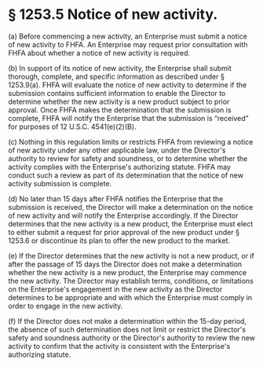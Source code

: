 # § 1253.5   Notice of new activity.

(a) Before commencing a new activity, an Enterprise must submit a notice of new activity to FHFA. An Enterprise may request prior consultation with FHFA about whether a notice of new activity is required.


(b) In support of its notice of new activity, the Enterprise shall submit thorough, complete, and specific information as described under § 1253.9(a). FHFA will evaluate the notice of new activity to determine if the submission contains sufficient information to enable the Director to determine whether the new activity is a new product subject to prior approval. Once FHFA makes the determination that the submission is complete, FHFA will notify the Enterprise that the submission is “received” for purposes of 12 U.S.C. 4541(e)(2)(B).


(c) Nothing in this regulation limits or restricts FHFA from reviewing a notice of new activity under any other applicable law, under the Director's authority to review for safety and soundness, or to determine whether the activity complies with the Enterprise's authorizing statute. FHFA may conduct such a review as part of its determination that the notice of new activity submission is complete.


(d) No later than 15 days after FHFA notifies the Enterprise that the submission is received, the Director will make a determination on the notice of new activity and will notify the Enterprise accordingly. If the Director determines that the new activity is a new product, the Enterprise must elect to either submit a request for prior approval of the new product under § 1253.6 or discontinue its plan to offer the new product to the market.


(e) If the Director determines that the new activity is not a new product, or if after the passage of 15 days the Director does not make a determination whether the new activity is a new product, the Enterprise may commence the new activity. The Director may establish terms, conditions, or limitations on the Enterprise's engagement in the new activity as the Director determines to be appropriate and with which the Enterprise must comply in order to engage in the new activity.


(f) If the Director does not make a determination within the 15-day period, the absence of such determination does not limit or restrict the Director's safety and soundness authority or the Director's authority to review the new activity to confirm that the activity is consistent with the Enterprise's authorizing statute.






